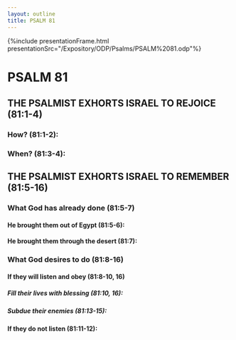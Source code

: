 ```yaml
---
layout: outline
title: PSALM 81
---
```

{%include presentationFrame.html presentationSrc="/Expository/ODP/Psalms/PSALM%2081.odp"%}

# PSALM 81 
## THE PSALMIST EXHORTS ISRAEL TO REJOICE (81:1-4) 
###  How? (81:1-2): 
###  When? (81:3-4): 
## THE PSALMIST EXHORTS ISRAEL TO REMEMBER (81:5-16) 
###  What God has already done (81:5-7) 
####  He brought them out of Egypt (81:5-6): 
####  He brought them through the desert (81:7): 
###  What God desires to do (81:8-16) 
####  If they will listen and obey (81:8-10, 16) 
#####  Fill their lives with blessing (81:10, 16): 
#####  Subdue their enemies (81:13-15): 
####  If they do not listen (81:11-12): 

